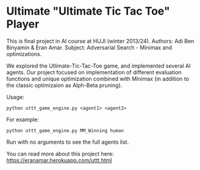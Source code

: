 Ultimate "Ultimate Tic Tac Toe" Player
====================
This is final project in AI course at HUJI (winter 2013/24).
Authors: Adi Ben Binyamin & Eran Amar.
Subject: Adversarial Search - Minimax and optimizations.

We explored the Utlimate-Tic-Tac-Toe game, and implemented 
several AI agents.
Our project focused on implementation of different evaluation functions 
and unique optimization combined with Minimax (in addition to the 
classic optimizaion as Alph-Beta pruning).

Usage: 
```
python uttt_game_engine.py <agent1> <agent2>
```

For example: 
```
python uttt_game_engine.py MM_Winning human
```

Run with no arguments to see the full agents list.

You can read more about this project here: https://eranamar.herokuapp.com/uttt.html
